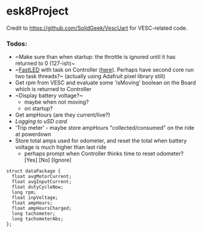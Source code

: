 # esk8Project
Credit to https://github.com/SolidGeek/VescUart for VESC-related code.

### Todos:
- ~Make sure than when startup: the throttle is ignored until it has returned to 0 (127-ish)~
- ~[FastLED](https://github.com/FastLED/FastLED) with task on Controller ([here](https://github.com/skelstar/esk8Project/blob/feature/m5stick-HUD/Investigations/m5stickHUD/ESPNow/m5stickHUD-EspNow/m5stickHUD-EspNow.ino)). Perhaps have second core run two task threads?~ (actually using Adafruit pixel library still)
- Get rpm from VESC and evaluate some 'isMoving' boolean on the Board which is returned to Controller
- ~Display battery voltage?~
  - maybe when not moving?
  - on startup?
- Get ampHours (are they current/live?)
- _Logging to uSD card_
- 'Trip meter' - maybe store ampHours "collected/consumed" on the ride at powerdown
- Store total amps used for odometer, and reset the total when battery voltage is much higher than last ride
  - perhaps prompt when Controller thinks time to reset odometer? [Yes] [No] [Ignore]


```
struct dataPackage {
  float avgMotorCurrent;
  float avgInputCurrent;
  float dutyCycleNow;
  long rpm;
  float inpVoltage;
  float ampHours;
  float ampHoursCharged;
  long tachometer;
  long tachometerAbs;
};
```
